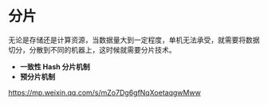 # 分片

无论是存储还是计算资源，当数据量大到一定程度，单机无法承受，就需要将数据切分，分散到不同的机器上，这时候就需要分片技术。











- **一致性 Hash 分片机制**
- **预分片机制**





https://mp.weixin.qq.com/s/mZo7Dg6gfNqXoetaqgwMww

